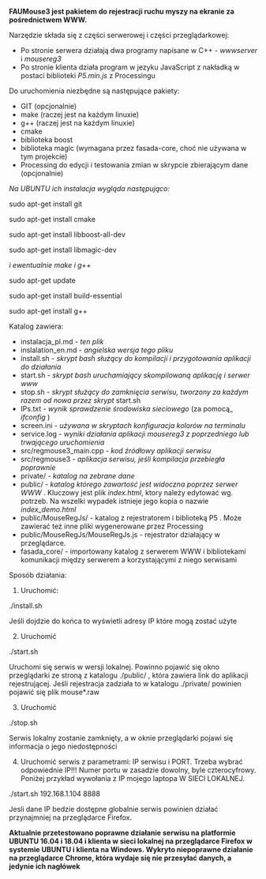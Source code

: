 **FAUMouse3 jest pakietem do rejestracji ruchu myszy na ekranie za pośrednictwem WWW.**

Narzędzie składa się z części serwerowej i części przeglądarkowej:
- Po stronie serwera działają dwa programy napisane w C++ - *wwwserver* i *mousereg3* 
- Po stronie klienta działa program w jezyku JavaScript z nakładką w postaci biblioteki *P5.min.js* z Processingu

Do uruchomienia niezbędne są następujące pakiety:
- GIT (opcjonalnie)
- make (raczej jest na każdym linuxie)
- g++ (raczej jest na każdym linuxie)
- cmake
- biblioteka boost
- biblioteka magic (wymagana przez fasada-core, choć nie używana w tym projekcie)
- Processing do edycji i testowania zmian w skrypcie zbierającym dane (opcjonalnie)

*Na UBUNTU ich instalacja wygląda następująco:*

sudo apt-get install git

sudo apt-get install cmake

sudo apt-get install libboost-all-dev

sudo apt-get install libmagic-dev

*i ewentualnie make i g++*

sudo apt-get update

sudo apt-get install build-essential

sudo apt-get install g++

Katalog zawiera:

- instalacja_pl.md - _ten plik_
- inslalation_en.md - _angielska wersja tego pliku_
- install.sh - _skrypt bash służący do kompilacji i przygotowania aplikacji do działania_
- start.sh - _skrypt bash uruchamiający skompilowaną aplikację i serwer www_ 
- stop.sh - _skrypt służący do zamknięcia serwisu, tworzony za każdym razem od nowa przez skrypt_ start.sh
- IPs.txt - _wynik sprawdzenie środowiska sieciowego_ (za pomocą_ *ifconfig* )
- screen.ini - _używana w skryptach konfiguracja kolorów na terminalu_
- service.log - _wyniki działania aplikacji mousereg3 z poprzedniego lub trwającego uruchomienia_
- src/regmouse3_main.cpp - _kod źródłowy aplikacji serwisu_
- src/regmouse3 - _aplikacja serwisu, jeśli kompilacja przebiegła poprawnie_
- private/ - _katalog na zebrane dane_
- public/ - _katalog którego zawartość jest widoczna poprzez serwer WWW_ . Kluczowy jest plik *index.html*, ktory należy edytować wg. potrzeb. Na wszelki wypadek istnieje jego kopia o nazwie *index_demo.html*
- public/MouseRegJs/ - katalog z rejestratorem i biblioteką P5 . Może zawierać też inne pliki wygenerowane przez Processing
- public/MouseRegJs/MouseRegJs.js - rejestrator działający w przeglądarce.
- fasada_core/ - importowany katalog z serwerem WWW i bibliotekami komunikacji między serwerem a korzystającymi z niego serwisami

Sposób działania:

1) Uruchomić:

./install.sh

Jeśli dojdzie do końca to wyświetli adresy IP które mogą zostać użyte

2) Uruchomić 

./start.sh

Uruchomi się serwis w wersji lokalnej. Powinno pojawić się okno przeglądarki ze stroną z katalogu ./public/ , która zawiera link do aplikacji rejestrującej. Jeśli rejestracja zadziała to w katalogu ./private/ powinien pojawić się plik mouse*.raw 

3) Uruchomić 

./stop.sh

Serwis lokalny zostanie zamknięty, a w oknie przeglądarki pojawi się informacja o jego niedostępności

4) Uruchomić serwis z parametrami: IP serwisu i PORT. Trzeba wybrać odpowiednie IP!!! Numer portu w zasadzie dowolny, byle czterocyfrowy. Poniżej przykład wywołania z IP mojego laptopa W SIECI LOKALNEJ.

./start.sh  192.168.1.104 8888

Jesli dane IP bedzie dostępne globalnie serwis powinien działać przynajmniej na przeglądarce Firefox.

**Aktualnie przetestowano poprawne działanie serwisu na platformie UBUNTU 16.04 i 18.04 i klienta w sieci lokalnej na przeglądarce Firefox w systemie UBUNTU i klienta na Windows. Wykryto niepoprawne działanie na przeglądarce Chrome, która wydaje się nie przesyłać danych, a jedynie ich nagłówek**

